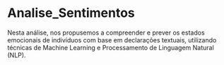 # Analise_Sentimentos
Nesta análise, nos propusemos a compreender e prever os estados emocionais de indivíduos com base em declarações textuais, utilizando técnicas de Machine Learning e Processamento de Linguagem Natural (NLP).
